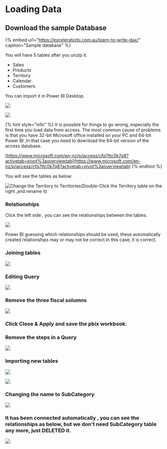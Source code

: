 # Loading Data

## Download the sample Database

{% embed url="https://exceleratorbi.com.au/learn-to-write-dax/" caption="Sample database" %}

You will have 5 tables after you unzip it. 

* Sales
* Products
* Territory
* Calendar
* Customers

You can import it in Power BI Desktop.

![](.gitbook/assets/image%20%2816%29.png)

![](.gitbook/assets/image%20%2813%29.png)



{% hint style="info" %}
It is possible for things to go wrong, especially the first time you load data from access. The most common cause of problems is that you have 32-bit Microsoft office installed on your PC and 64-bit Power BI ,In that case you need to download the 64-bit version of the access database.

[https://www.microsoft.com/en-nz/p/access/cfq7ttc0k7q8?activetab=pivot%3aoverviewtab](https://www.microsoft.com/en-nz/p/access/cfq7ttc0k7q8?activetab=pivot%3aoverviewtab)
{% endhint %}

You will see the tables as below:

![Change the Territory to Territories\(Double-Click the Territory table on the right ,and rename it\)](.gitbook/assets/image%20%284%29.png)

### Relationships

Click the left side , you can see the relationships between the tables.

![](.gitbook/assets/image%20%286%29.png)

Power BI guessing which relationships should be used, these automatically created relationships may or may not be correct.In this case, it is correct.

### Joining tables

![](.gitbook/assets/image%20%2831%29.png)

### Editing Query

![](.gitbook/assets/image%20%2824%29.png)

### Remove the three fiscal solumns

![](.gitbook/assets/image%20%2852%29.png)

### Click Close & Apply and save the pbix workbook.

### Remove the steps in a Query

![](.gitbook/assets/image%20%283%29.png)

### Importing new tables 

![](.gitbook/assets/image%20%2823%29.png)

![](.gitbook/assets/image%20%2822%29.png)

### Changing the name to SubCategory

![](.gitbook/assets/image%20%2825%29.png)

### It has been connected automatically , you can see the relationships as below, but we don't need SubCategory table any more, just DELETED it.

![](.gitbook/assets/image%20%2853%29.png)



